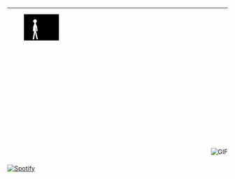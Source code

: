 
---

<span style="color:white">Ciao! </span> <img src="https://raw.githubusercontent.com/gianpaolof/gianpaolof.github.io/master/wave.gif" width="80px">

<span style="color:white">My hard-drive was almost full so I decided it was time to upload some of my photos somewhere. And here I am. </span></br>
<span style="color:white">Before going digital I used a Nikon N6006 but, to be honest, my analogue photos are almost total rubbish. </span></br>
<span style="color:white">I bought my first digital camera in 2006 (a D70s) and today I use a Nikon D800. My most precious lens is a Nikkor AF-S VR 300mm f2.8< </span>
<span style="color:white">I really like sport photography, especially MotoGP, especially Valentino Rossi. </span>

<span style="color:white">Thank you for visiting my page, come back every now and then.</span></br>
<span style="color:white">And please, judge tenderly of me. </span>


<span style="color:white">Yours truly,</span></br>
<span style="color:white">Gianpaolo </span>

<img align="right" alt="GIF" height="170px" src="https://media.giphy.com/media/J5B1Y8QZnzXXbLQIBu/giphy.gif" />

<span style="color:white">Spotify Playing 🎧</span>

[![Spotify](https://novatorem-roan-eight.vercel.app/api/spotify)](https://open.spotify.com/user/gianpaolof)


<p align="center">
  <img src="https://raw.githubusercontent.com/gianpaolof/gianpaolof.github.io/master/turin.png />
</p>